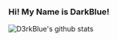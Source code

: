 ### Hi! My Name is DarkBlue!

![D3rkBlue's github stats](https://github-readme-stats.vercel.app/api?username=D3rkBlue&show_icons=true)

<!--
**D3rkBlue/D3rkBlue** is a ✨ _special_ ✨ repository because its `README.md` (this file) appears on your GitHub profile.

Here are some ideas to get you started:

- 🔭 I’m currently working on ...
- 🌱 I’m currently learning ...
- 👯 I’m looking to collaborate on ...
- 🤔 I’m looking for help with ...
- 💬 Ask me about ...
- 📫 How to reach me: ...
- 😄 Pronouns: ...
- ⚡ Fun fact: ...
-->
